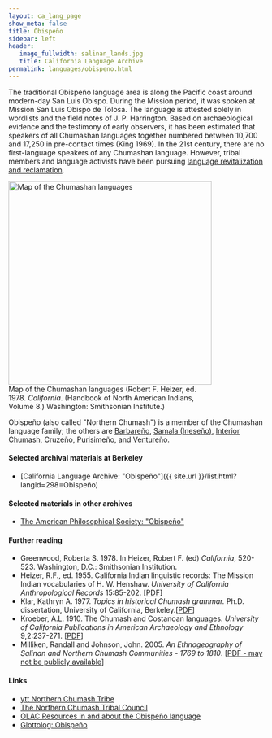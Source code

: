 ```yaml
---
layout: ca_lang_page
show_meta: false
title: Obispeño
sidebar: left
header:
   image_fullwidth: salinan_lands.jpg
   title: California Language Archive
permalink: languages/obispeno.html
---
```


The traditional Obispeño language area is along the Pacific coast around modern-day San Luis Obispo. During the Mission period, it was spoken at Mission San Luis Obispo de Tolosa. The language is attested solely in wordlists and the field notes of J. P. Harrington. Based on archaeological evidence and the testimony of early observers, it has been estimated that speakers of all Chumashan languages together numbered between 10,700 and 17,250 in pre-contact times (King 1969). In the 21st century, there are no first-language speakers of any Chumashan language. However, tribal members and language activists have been pursuing [language revitalization and reclamation](https://www.yttnorthernchumash.org/copy-of-rosario-cooper).

<div class="image fit right" style="width: 400px;">
<a href="https://berkeley.box.com/v/chumashan-languages-map"><img alt="Map of the Chumashan languages" src="{{ site.urlimg }}/chumashan-languages-map-small.jpg" width="400px"/></a>
<div class="caption">
Map of the Chumashan languages (Robert F. Heizer, ed. 1978. <em>California</em>. (Handbook of North American Indians, Volume 8.) Washington: Smithsonian Institute.)
</div>
</div>

Obispeño (also called "Northern Chumash") is a member of the Chumashan language family; the others are [Barbareño](barbareno.html), [Samala (Ineseño)](ineseno.html), [Interior Chumash](interior-chumash.html), [Cruzeño](island-chumash.html), [Purisimeño](purisimeno.html), and [Ventureño](ventureno.html).

#### Selected archival materials at Berkeley

* [California Language Archive: "Obispeño"]({{ site.url }}/list.html?langid=298=Obispeño)

#### Selected materials in other archives

* [The American Philosophical Society: "Obispeño"](https://indigenousguide.amphilsoc.org/search?f%5B0%5D=guide_language_content_title%3AObispe%C3%B1o)

#### Further reading

* Greenwood, Roberta S. 1978. In Heizer, Robert F. (ed) *California*, 520-523. Washington, D.C.: Smithsonian Institution.
* Heizer, R.F., ed. 1955. California Indian linguistic records: The Mission Indian vocabularies of H. W. Henshaw. *University of California Anthropological Records* 15:85-202. [[PDF](http://digitalassets.lib.berkeley.edu/anthpubs/ucb/text/ucar015-002.pdf)]
* Klar, Kathryn A. 1977. *Topics in historical Chumash grammar.* Ph.D. dissertation, University of California, Berkeley.[[PDF](https://escholarship.org/uc/item/31t2k96m)]
* Kroeber, A.L. 1910. The Chumash and Costanoan languages. *University of California Publications in American Archaeology and Ethnology* 9,2:237-271. [[PDF](https://digitalassets.lib.berkeley.edu/anthpubs/ucb/text/ucp009-004.pdf)]
* Milliken, Randall and Johnson, John. 2005. *An Ethnogeography of Salinan and Northern Chumash Communities - 1769 to 1810*. [[PDF - may not be publicly available](https://www.researchgate.net/publication/285404168_An_Ethnogeography_of_Salinan_and_Northern_Chumash_Communities_-_1769_to_1810)]

#### Links

* [ytt Northern Chumash Tribe](http://www.yttnorthernchumash.org/)
* [The Northern Chumash Tribal Council](https://northernchumash.org/)
* [OLAC Resources in and about the Obispeño language](http://www.language-archives.org/language/obi)
* [Glottolog: Obispeño](https://glottolog.org/resource/languoid/id/obis1242)

